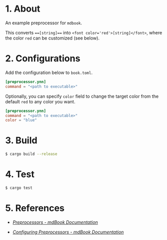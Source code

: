 # 1. About

An example preprocessor for `mdbook`.

This converts `==[string]==` into `<font color='red'>[string]</font>`, where the color `red` can be customized (see below).

# 2. Configurations

Add the configuration below to `book.toml`.
```toml
[preprocessor.ynn]
command = "<path to executable>"
```

Optionally, you can specify `color` field to change the target color from the default `red` to any color you want.
```toml
[preprocessor.ynn]
command = "<path to executable>"
color = "blue"
```

# 3. Build

```bash
$ cargo build --release
```

# 4. Test

```bash
$ cargo test
```

# 5. References

- [*Preprocessors - mdBook Documentation*](https://rust-lang.github.io/mdBook/for_developers/preprocessors.html)

- [*Configuring Preprocessors - mdBook Documentation*](https://rust-lang.github.io/mdBook/format/configuration/preprocessors.html?highlight=command#provide-your-own-command)

<!-- vim: set spell: -->

